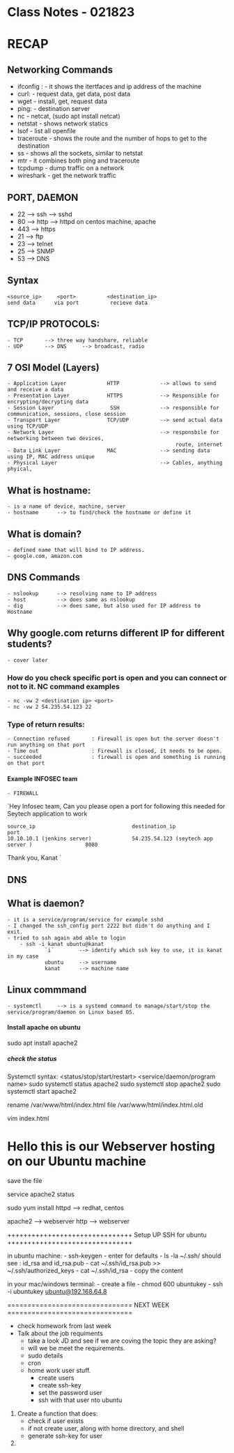 # Class Notes - 021823


# RECAP 

## Networking Commands
- ifconfig :    - it shows the itertfaces and ip address of the machine
- curl:         - request data, get data, post data
- wget          - install, get, request data
- ping:         - destination server
- nc            - netcat,   (sudo apt install netcat)      
- netstat       - shows network statics
- lsof          - list all openfile 
- traceroute    - shows the route and the number of hops to get to the destination
- ss            - shows all the sockets, similar to netstat
- mtr           - it combines both ping and traceroute
- tcpdump       - dump traffic on a network
- wireshark     - get the network traffic


## PORT, DAEMON
- 22            --> ssh         --> sshd 
- 80            --> http        --> httpd on centos machine, apache 
- 443           --> https
- 21            --> ftp
- 23            --> telnet 
- 25            --> SNMP 
- 53            --> DNS 

## Syntax 
    <source_ip>     <port>          <destination_ip>
    send data      via port          recieve data

## TCP/IP PROTOCOLS:
    - TCP       --> three way handshare, reliable 
    - UDP       --> DNS     --> broadcast, radio

## 7 OSI Model (Layers)
    - Application Layer             HTTP             --> allows to send and receive a data
    - Presentation Layer            HTTPS            --> Responsible for encrypting/decrypting data
    - Session Layer                  SSH             --> responsible for communication, sessions, close session
    - Transport Layer               TCP/UDP          --> send actual data using TCP/UDP
    - Network Layer                                  --> responsbile for networking between two devices,
                                                          route, internet  
    - Data Link Layer               MAC              --> sending data using IP, MAC address unique
    - Physical Layer                                 --> Cables, anything phyical, 


## What is hostname:
    - is a name of device, machine, server 
    - hostname      --> to find/check the hostname or define it

## What is domain?
    - defined name that will bind to IP address.
    - google.com, amazon.com

## DNS Commands
    - nslookup      --> resolving name to IP address
    - host          --> does same as nslookup
    - dig           --> does same, but also used for IP address to Hostname

## Why google.com returns different IP for different students?
    - cover later


### How do you check specific port is open and you can connect or not to it. NC command examples
    - nc -vw 2 <destination ip> <port>
    - nc -vw 2 54.235.54.123 22

### Type of return results:
    - Connection refused       : Firewall is open but the server doesn't run anything on that port
    - Time out                 : Firewall is closed, it needs to be open. 
    - succeeded                : firewall is open and something is running on that port


#### Example INFOSEC team 
    - FIREWALL

`Hey Infosec team,
 Can you please open a port for following this needed for Seytech application to work 
    
    source_ip                               destination_ip                                      port
    10.10.10.1 (jenkins server)             54.235.54.123 (seytech app server )                 8080 

Thank you,
Kanat
`

## DNS


## What is daemon?
    - it is a service/program/service for example sshd
    - I changed the ssh_config port 2222 but didn't do anything and I exit.
    - tried to ssh again abd able to login 
        - ssh -i kanat ubuntu@kanat
                `i`        --> identify which ssh key to use, it is kanat in my case
                ubuntu     --> username
                kanat      --> machine name  

## Linux commmand
    - systemctl     --> is a systemd command to manage/start/stop the service/program/daemon on Linux based OS.

#### Install apache on ubuntu
sudo apt install apache2

##### check the status 
Systemctl syntax: 
<systemctl>     <status/stop/start/restart>     <service/daemon/program name>
sudo systemctl status apache2
sudo systemctl stop apache2
sudo systemctl start apache2

rename /var/www/html/index.html file /var/www/html/index.html.old

vim index.html 
    <h1> Hello this is our Webserver hosting on our Ubuntu machine </h1>

save the file


service apache2 status   


sudo yum install httpd     --> redhat, centos 

apache2     --> webserver 
http        --> webserver 


+++++++++++++++++++++++++++++++ Setup UP SSH for ubuntu +++++++++++++++++++++++++++++++

in ubuntu machine:
    - ssh-keygen 
    - enter for defaults 
    - ls -la ~/.ssh/
        should see :
            id_rsa and id_rsa.pub
    - cat ~/.ssh/id_rsa.pub >> ~/.ssh/authorized_keys
    - cat ~/.ssh/id_rsa
    - copy the content 

in your mac/windows terminal:
    - create a file <ubuntukey>
    - chmod 600 ubuntukey
    - ssh -i ubuntukey ubuntu@192.168.64.8




===============================  NEXT WEEK  =============================== 
- check homework from last week 
- Talk about the job requiments
    - take a look JD and see if we are coving the topic they are asking? 
    - will we be meet the requirements.
    - sudo details 
    - cron 
    - home work user stuff.
        - create users
        - create ssh-key 
        - set the password user
        - ssh with that user nto ubuntu 



1. Create a function that does:
    - check if user exists
    - if not create user, along with home directory, and shell
    - generate ssh-key for user
2. 